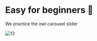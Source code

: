 # Easy for beginners 👶

We practice the owl carousel slider 


![12](https://github.com/sancoza-developer/easy-for-beginners/assets/140257603/0a586cac-f90c-450f-9434-0cd1ad63f226)
